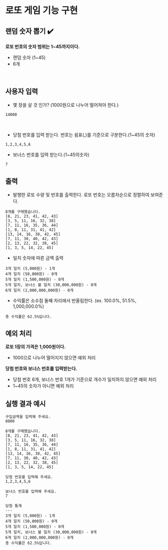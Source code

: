 # 로또 게임 기능 구현

## 랜덤 숫자 뽑기 ✔️

**로또 번호의 숫자 범위는 1~45까지이다.**

- 랜덤 숫자 (1~45)
- 6개

<br />

## 사용자 입력

- 몇 장을 살 것 인가? (1000원으로 나누어 떨어져야 한다.)

```plaintext
14000
```

<br />

- 당첨 번호를 입력 받는다. 번호는 쉼표(,)를 기준으로 구분한다.(1~45의 숫자)

```plaintext
1,2,3,4,5,6
```

- 보너스 번호를 입력 받는다.(1~45의숫자)

```plaintext
7
```

## 출력

- 발행한 로또 수량 및 번호를 출력한다. 로또 번호는 오름차순으로 정렬하여 보여준다.

```plaintext
8개를 구매했습니다.
[8, 21, 23, 41, 42, 43]
[3, 5, 11, 16, 32, 38]
[7, 11, 16, 35, 36, 44]
[1, 8, 11, 31, 41, 42]
[13, 14, 16, 38, 42, 45]
[7, 11, 30, 40, 42, 43]
[2, 13, 22, 32, 38, 45]
[1, 3, 5, 14, 22, 45]
```

- 일치 숫자에 따른 금액 출력

```plaintext
3개 일치 (5,000원) - 1개
4개 일치 (50,000원) - 0개
5개 일치 (1,500,000원) - 0개
5개 일치, 보너스 볼 일치 (30,000,000원) - 0개
6개 일치 (2,000,000,000원) - 0개
```

- 수익률은 소수점 둘째 자리에서 반올림한다. (ex. 100.0%, 51.5%, 1,000,000.0%)

```plaintext
총 수익률은 62.5%입니다.
```

## 예외 처리

**로또 1장의 가격은 1,000원이다.**

- 1000으로 나누어 떨어지지 않으면 예외 처리

**당첨 번호와 보너스 번호를 입력받는다.**

- 당첨 번호 6개, 보너스 번호 1개가 기준으로 개수가 일치하지 않으면 예외 처리
- 1~45의 숫자가 아니면 예외 처리

## 실행 결과 예시

```text
구입금액을 입력해 주세요.
8000

8개를 구매했습니다.
[8, 21, 23, 41, 42, 43]
[3, 5, 11, 16, 32, 38]
[7, 11, 16, 35, 36, 44]
[1, 8, 11, 31, 41, 42]
[13, 14, 16, 38, 42, 45]
[7, 11, 30, 40, 42, 43]
[2, 13, 22, 32, 38, 45]
[1, 3, 5, 14, 22, 45]

당첨 번호를 입력해 주세요.
1,2,3,4,5,6

보너스 번호를 입력해 주세요.
7

당첨 통계
---
3개 일치 (5,000원) - 1개
4개 일치 (50,000원) - 0개
5개 일치 (1,500,000원) - 0개
5개 일치, 보너스 볼 일치 (30,000,000원) - 0개
6개 일치 (2,000,000,000원) - 0개
총 수익률은 62.5%입니다.

```
